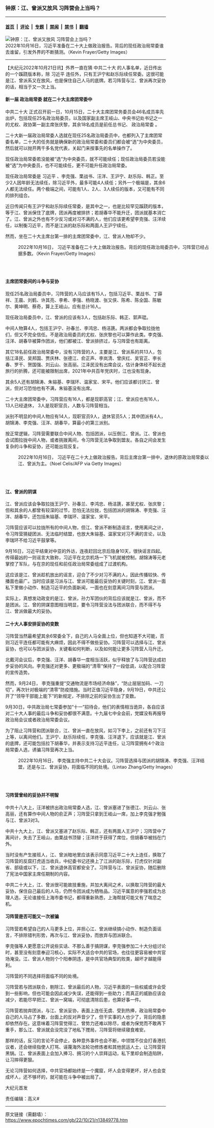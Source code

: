 ### 钟原：江、曾派又放风 习阵营会上当吗？

---

#### [首页](../../../..?n13849778) &nbsp;|&nbsp; [评论](../../../../../epoch-comment?n13849778) &nbsp;|&nbsp; [专题](../../../../../epoch-special?n13849778) &nbsp;|&nbsp; [禁闻](../../../../../epoch-news?n13849778) &nbsp;|&nbsp; [禁书](../../../../../books?n13849778) &nbsp;|&nbsp; [翻墙](https://github.com/gfw-breaker/nogfw/blob/master/README.md?n13849778)


<div><img alt="钟原：江、曾派又放风 习阵营会上当吗？" class="attachment-djy_600_400 size-djy_600_400 wp-post-image" src="https://i.epochtimes.com/assets/uploads/2022/10/id13846952-GettyImages-1433743168_light-600x400.jpg"/>
<div class="caption">
 2022年10月16日，习近平准备在二十大上做政治报告。背后的现任政治局常委谁去谁留，引发外界的不断猜测。（Kevin Frayer/Getty Images）
</div></div><hr/><div class="post_content" id="artbody" itemprop="articleBody">
 <!-- article content begin -->
 <p>
  【大纪元2022年10月21日讯】外界一直在猜
  <ok href="https://www.epochtimes.com/gb/tag/%E4%B8%AD%E5%85%B1%E4%BA%8C%E5%8D%81%E5%A4%A7.html">
   中共二十大
  </ok>
  的人事名单，近日传出的一个蹊跷版本称，除
  <ok href="https://www.epochtimes.com/gb/tag/%E4%B9%A0%E8%BF%91%E5%B9%B3.html">
   习近平
  </ok>
  连任外，只有王沪宁和赵乐际续任常委。这很可能是江、曾派系又在放风，也是保住自己人马的底牌。若习阵营与江、曾派再次妥协的话，相当于又一次上当。
 </p>
 <h4>
  新一届
  <ok href="https://www.epochtimes.com/gb/tag/%E6%94%BF%E6%B2%BB%E5%B1%80%E5%B8%B8%E5%A7%94.html">
   政治局常委
  </ok>
  就在二十大主席团常委中
 </h4>
 <p>
  <ok href="https://www.epochtimes.com/gb/tag/%E4%B8%AD%E5%85%B1%E4%BA%8C%E5%8D%81%E5%A4%A7.html">
   中共二十大
  </ok>
  正式召开前一日，10月15日，二十大主席团常务委员会46名成员率先出炉，包括现任25名政治局委员，以及国家副主席王岐山、中央书记处书记之一的尤权、政协第一副主席张庆黎，其余18名成员是前任总书记、
  <ok href="https://www.epochtimes.com/gb/tag/%E6%94%BF%E6%B2%BB%E5%B1%80%E5%B8%B8%E5%A7%94.html">
   政治局常委
  </ok>
  。
 </p>
 <p>
  二十大新一届政治局常委人选就在现任25名政治局委员中，也都列入了主席团常委名单，二十大的任务就是确保新的政治局常委和委员们都会被“选”为中央委员，然后就可以抛开两千多名党代表，关起门来按事先的名单操作了。
 </p>
 <p>
  现任政治局常委若没能被“选”为中央委员，就不可能续任；现任政治局委员若没能被“选”为中央委员，也不可能续任，更不可能升任政治局常委。
 </p>
 <p>
  现任政治局常委是
  <ok href="https://www.epochtimes.com/gb/tag/%E4%B9%A0%E8%BF%91%E5%B9%B3.html">
   习近平
  </ok>
  、李克强、栗战书、汪洋、王沪宁、赵乐际、韩正。至少2人因年龄无法续任，除习近平外，最多可能4人续任；另外一个极端是，其余6人都无法续任。两个极端之间，可能有1人、2人、3人续任的版本，又可能有不同的排列组合。
 </p>
 <p>
  近日传闻只有王沪宁和赵乐际续任常委，是其中之一，也是比较罕见蹊跷的版本，等于江、曾派保住了底牌，团派再度被排挤；若胡春华不能升迁，团派就基本消亡了。江、曾派之外也有不少反习或对习不满的人，他们应该更希望李克强、汪洋续任，以制衡习近平，而不是江派的赵乐际和两面人王沪宁续任。
 </p>
 <p>
  然而，坐在二十大主席台第一排的主席团常委中，江、曾派人物却不少。
 </p>
 <figure aria-describedby="caption-attachment-13849788" class="wp-caption aligncenter" id="attachment_13849788" style="width: 600px">
  <ok href="https://i.epochtimes.com/assets/uploads/2022/10/id13849788-GettyImages-1433765192_light.jpg" target="_blank">
   <img alt="" class="size-large wp-image-13849788" src="https://i.epochtimes.com/assets/uploads/2022/10/id13849788-GettyImages-1433765192_light-600x411.jpg"/>
  </ok>
  <br/><figcaption class="wp-caption-text" id="caption-attachment-13849788">
   2022年10月16日， 习近平准备在二十大上做政治报告。背后的现任政治局委员中，习阵营已经占据多数。（Kevin Frayer/Getty Images）
  </figcaption><br/>
 </figure><br/>
 <h4>
  主席团常委间的斗争与妥协
 </h4>
 <p>
  现任25名政治局委员中，习阵营的人马应该有15人，包括习近平、栗战书、丁薛祥、王晨、刘鹤、许其亮、李希、李强、杨晓渡、张又侠、陈希、陈全国、陈敏尔、黄坤明、蔡奇，算上王岐山，应有总计16人。
 </p>
 <p>
  现任政治局委员中，江、曾派的应该有3人，包括赵乐际、韩正、郭声琨。
 </p>
 <p>
  中间人物算4人，包括王沪宁、孙春兰、李鸿忠、杨洁篪。两派都会争取拉拢他们，但又不完全信任。不是政治局委员的尤权、张庆黎也可以算作此类。李克强、汪洋、胡春华被算作团派，他们都被江、曾派排挤过，与习阵营也有距离。
 </p>
 <p>
  其它18名前任政治局常委中，没有习阵营的人，主要是江、曾派系的共13人，包括江泽民、吴邦国、贾庆林、张德江、俞正声、李岚清、曾庆红、吴官正、李长春、罗干、贺国强、刘云山、张高丽。江泽民没有出席会议，估计身体经不起长途旅行的折腾，还可能被限制出席，2021年中共百年党庆时，江也没有现身。
 </p>
 <p>
  其余5人还有胡锦涛、朱镕基、李瑞环、温家宝、宋平。他们应该都讨厌江、曾派，但对习恐怕也有不满，朱镕基没有出席。
 </p>
 <p>
  二十大主席团常委中，习阵营应有16人，都是现职高官；江、曾派应也有16人，13人已经退休， 3人是现职官员，人数与习阵营相当。
 </p>
 <p>
  派别不明显的中间人物应有14人，现职官员9人，退休官员5人；其中团派有4人，胡锦涛、李克强、汪洋、胡春华，算最小的第三派别。
 </p>
 <p>
  按正常逻辑，习阵营需要联合中间人物、包括团派，以压倒江、曾派。江、曾派也会试图拉拢中间人物，或者挑拨离间，令习阵营无法争取到盟友。各自之间会发生复杂的斗争和妥协，还可能出现反复。
 </p>
 <figure aria-describedby="caption-attachment-13846412" class="wp-caption aligncenter" id="attachment_13846412" style="width: 600px">
  <ok href="https://i.epochtimes.com/assets/uploads/2022/10/id13846412-GettyImages-1244002260-600x400.jpeg" target="_blank">
   <img alt="" class="size-large wp-image-13846412" src="https://i.epochtimes.com/assets/uploads/2022/10/id13846412-GettyImages-1244002260-600x400-600x400.jpeg"/>
  </ok>
  <br/><figcaption class="wp-caption-text" id="caption-attachment-13846412">
   2022年10月16日， 习近平在二十大上做政治报告。背后主席台第一排中，退休的原政治局常委以江、曾派为主。（Noel Celis/AFP via Getty Images）
  </figcaption><br/>
 </figure><br/>
 <h4>
  江、曾派的阴谋
 </h4>
 <p>
  江、曾派应该会争取拉拢王沪宁、孙春兰、李鸿忠、杨洁篪，甚至尤权、张庆黎；但和其余的人都曾有较深的过节，恐怕无法拉拢，包括团派的胡锦涛、李克强、汪洋、胡春华，还包括朱镕基、李瑞环、温家宝、宋平。
 </p>
 <p>
  习阵营应该可以拉拢所有的中间人物，但江、曾派不断制造谣言，使用离间之计，令习阵营猜疑团派、无法临时结盟，也放大朱镕基、温家宝对习不满的言论，以及李瑞环不给习近平鼓掌等。
 </p>
 <p>
  9月16日，习近平结束对中亚的外访，连夜赶回北京后隐身10天，很快谣言四起。传得最凶的一则谣言大致称，习近平在北京机场一下飞机就被控制，胡锦涛等元老掌控了军队，与在京的现任和前任政治局常委组成了过渡机构。
 </p>
 <p>
  这应该是江、曾派趁机放出的谣言，迎合了不少对习不满的人，因此传播较快、传播面也最广。当时应该是习派与江、曾派可能最后妥协的关键时刻，江、曾派一面私下里做小动作、制造习近平的负面新闻，一面也在刻意离间习阵营与团派。
 </p>
 <p>
  实际上，真想发动政变的是江、曾派，孙力军团伙的背后应该就是江、曾派，而不是团派。江、曾的阴谋意图相当明显，要令习阵营没法与团派联合，而不得不与江、曾派做最大的妥协。
 </p>
 <h4>
  二十大人事安排妥协的变数
 </h4>
 <p>
  习阵营当然最希望其余6常委全下，自己的人马全面上位，但也知道不大可能，否则习近平连任都可能有大麻烦，因此不得不做些妥协。习阵营可以选择与江、曾派妥协，也可以与团派妥协，关键看如何判断，以及如何能让更多习阵营人马升迁。
 </p>
 <p>
  北戴河会议后，李克强、汪洋、胡春华一度相当活跃，似乎释放了与习阵营达成初步妥协的风向。李克强还对更多、更极端的“清零”保持了一段低调，以配合习阵营的宣传造势。
 </p>
 <p>
  然而，9月24日， 李克强重提“交通物流是市场经济命脉”，“防止层层加码、一刀切”，再次针对极端的“清零”防疫措施。当时正值习近平隐身，9月19日，中共还公开了“领导干部能上能下”的新规定，不排除之前的妥协生出了变数。
 </p>
 <p>
  9月30日，中共政治局七常委参加“十一”招待会，他们的表情相当诡异，各自应该对二十大人事的最后斗争和妥协都很不满意。十九届七中全会前，党媒没有再报导政治局会议或者政治局常委会议。
 </p>
 <p>
  为了阻止习阵营和团派联合，江、曾派一直在放风，如习下李上，之前还有习下汪上等，以离间他们。王沪宁、赵乐际续任，李克强、汪洋退下，应该就是江、曾派的底牌，还可能包括拉下胡春华，并表示支持习近平连任，让习阵营拥有4个政治局常委人选，诱骗习阵营再次上当。
 </p>
 <figure aria-describedby="caption-attachment-13849787" class="wp-caption aligncenter" id="attachment_13849787" style="width: 600px">
  <ok href="https://i.epochtimes.com/assets/uploads/2022/10/id13849787-GettyImages-1433740916_light.jpg" target="_blank">
   <img alt="" class="size-large wp-image-13849787" src="https://i.epochtimes.com/assets/uploads/2022/10/id13849787-GettyImages-1433740916_light-600x400.jpg"/>
  </ok>
  <br/><figcaption class="wp-caption-text" id="caption-attachment-13849787">
   2022年10月16日， 李克强主持中共二十大会议。习阵营选择与团派的胡锦涛、李克强、汪洋结盟，还是与江、曾派妥协，将面临不同的处境。（Lintao Zhang/Getty Images）
  </figcaption><br/>
 </figure><br/>
 <h4>
  习阵营曾经的妥协并不明智
 </h4>
 <p>
  中共十八大上，汪洋被挤出政治局常委人选，江、曾派塞进了张德江、刘云山、张高丽，还有算作中间人物的俞正声；习阵营只拿到王岐山一席，加上李克强才勉强与江、曾派3对3。
 </p>
 <p>
  中共十九大上，江、曾派又塞进了赵乐际、韩正，还有两面人王沪宁；习阵营中了离间计，失去了王岐山，由栗战书顶替；汪洋终于获得了席位，但胡春华被挡在门外。
 </p>
 <p>
  当时没有产生接班人，江、曾派暗地里应该表示同意习近平二十大上连任，换取了习阵营的反腐打虎适当收兵，中纪委书记还换上了江派的赵乐际，打虎仅针对副省、部级或以下，江、曾派退休高官都安全了。习阵营与江、曾派妥协，随后删除了宪法中国家主席任期制的内容。
 </p>
 <p>
  中共二十大上，江、曾派很可能故技重施，并加大离间之术，以换取习阵营的最大妥协，保住自己最后的人马，仍然令团派成为牺牲品。习近平属意的李强若成为总理人选，无论谁接任上海市委书记，都得重新熟悉，上海帮就可能又有了喘息之机。
 </p>
 <h4>
  习阵营是否可能又一次被骗
 </h4>
 <p>
  习阵营若希望自己的人马更多上位，并担心江、曾派继续搞小动作、制造负面谣言，不排除错判形势，再次与江、曾派妥协，而放弃与团派联合。
 </p>
 <p>
  李克强等人更愿意公开说些实话、不那么善于搞阴谋，李克强参加二十大分组讨论时，甚至没有刻意奉迎习核心，实际不大适合中共的官场，也往往更容易被中共官场淹没。江、曾派人物则个个阳奉阴违，是中共官场典型的败类，越坏才越能得利。
 </p>
 <p>
  习阵营的不同选择将面临不同的处境。
 </p>
 <p>
  习阵营若与团派联合，剔除江、曾派最后的人物，习近平表面的一些权威或许会受到一些影响，但也可能会因此减少失误，还能得到一些助力；而真正的威胁应该会减少，若能尽早把江、曾派一窝端，可彻底清除后患，也算好事一件。
 </p>
 <p>
  习阵营若抛弃团派，与江、曾派妥协，表面上连任无虞、受到热捧，政治局常委中自己的人马占了多数，台面上的反对声音少了，但干实事的人也少了，背后的隐患却依然存在。这意味着习阵营觉得江、曾势力还难以除尽，或者为保党而不敢再下重手，那么江、曾派就会没完没了地私下搅局，习阵营将继续寝食难安。
 </p>
 <p>
  那样的话，反习的言论不会停止，各种意外事件也会不断，中领馆不仅会打香港抗议者，还会继续指使人打骂、诬蔑海外法轮功修炼者和其他民运人士，让习阵营背黑锅。江、曾派表面上会加入捧习、拥习的个人崇拜运动，私下里却会制造陷阱，让习摔得更狠。
 </p>
 <p>
  无论习阵营如何选择，中共官场都始终是一个魔窟，坏人会变得更坏，好人也会变成坏人，还不够坏的，就可能在斗争中被出局了。
 </p>
 <p>
  大纪元首发
 </p>
 <p>
  责任编辑：高义#
 </p>
 <!-- article content end -->
 <div id="below_article_ad">
 </div>
</div>


---

原文链接（需翻墙）：https://www.epochtimes.com/gb/22/10/21/n13849778.htm